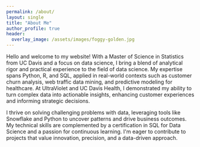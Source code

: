```yaml
---
permalink: /about/
layout: single
title: "About Me"
author_profile: true
header:
  overlay_image: /assets/images/foggy-golden.jpg
---
```


Hello and welcome to my website! With a Master of Science in Statistics from UC Davis and a focus on data science, I bring a blend of analytical rigor and practical experience to the field of data science. My expertise spans Python, R, and SQL, applied in real-world contexts such as customer churn analysis, web traffic data mining, and predictive modeling for healthcare. At UltraViolet and UC Davis Health, I demonstrated my ability to turn complex data into actionable insights, enhancing customer experiences and informing strategic decisions.

I thrive on solving challenging problems with data, leveraging tools like Snowflake and Python to uncover patterns and drive business outcomes. My technical skills are complemented by a certification in SQL for Data Science and a passion for continuous learning. I'm eager to contribute to projects that value innovation, precision, and a data-driven approach.
